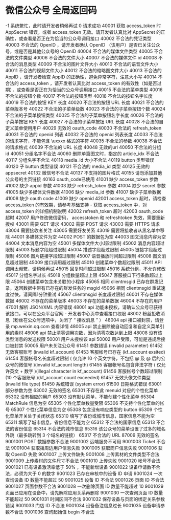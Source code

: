 # 微信公众号 全局返回码

-1	系统繁忙，此时请开发者稍候再试
0	请求成功
40001	获取 access_token 时 AppSecret 错误，或者 access_token 无效。请开发者认真比对 AppSecret 的正确性，或查看是否正在为恰当的公众号调用接口
40002	不合法的凭证类型
40003	不合法的 OpenID ，请开发者确认 OpenID （该用户）是否已关注公众号，或是否是其他公众号的 OpenID
40004	不合法的媒体文件类型
40005	不合法的文件类型
40006	不合法的文件大小
40007	不合法的媒体文件 id
40008	不合法的消息类型
40009	不合法的图片文件大小
40010	不合法的语音文件大小
40011	不合法的视频文件大小
40012	不合法的缩略图文件大小
40013	不合法的 AppID ，请开发者检查 AppID 的正确性，避免异常字符，注意大小写
40014	不合法的 access_token ，请开发者认真比对 access_token 的有效性（如是否过期），或查看是否正在为恰当的公众号调用接口
40015	不合法的菜单类型
40016	不合法的按钮个数
40017	不合法的按钮类型
40018	不合法的按钮名字长度
40019	不合法的按钮 KEY 长度
40020	不合法的按钮 URL 长度
40021	不合法的菜单版本号
40022	不合法的子菜单级数
40023	不合法的子菜单按钮个数
40024	不合法的子菜单按钮类型
40025	不合法的子菜单按钮名字长度
40026	不合法的子菜单按钮 KEY 长度
40027	不合法的子菜单按钮 URL 长度
40028	不合法的自定义菜单使用用户
40029	无效的 oauth_code
40030	不合法的 refresh_token
40031	不合法的 openid 列表
40032	不合法的 openid 列表长度
40033	不合法的请求字符，不能包含 \uxxxx 格式的字符
40035	不合法的参数
40038	不合法的请求格式
40039	不合法的 URL 长度
40048	无效的url
40050	不合法的分组 id
40051	分组名字不合法
40060	删除单篇图文时，指定的 article_idx 不合法
40117	分组名字不合法
40118	media_id 大小不合法
40119	button 类型错误
40120	子 button 类型错误
40121	不合法的 media_id 类型
40125	无效的appsecret
40132	微信号不合法
40137	不支持的图片格式
40155	请勿添加其他公众号的主页链接
40163	oauth_code已使用
41001	缺少 access_token 参数
41002	缺少 appid 参数
41003	缺少 refresh_token 参数
41004	缺少 secret 参数
41005	缺少多媒体文件数据
41006	缺少 media_id 参数
41007	缺少子菜单数据
41008	缺少 oauth code
41009	缺少 openid
42001	access_token 超时，请检查 access_token 的有效期，请参考基础支持 - 获取 access_token 中，对 access_token 的详细机制说明
42002	refresh_token 超时
42003	oauth_code 超时
42007	用户修改微信密码， accesstoken 和 refreshtoken 失效，需要重新授权
43001	需要 GET 请求
43002	需要 POST 请求
43003	需要 HTTPS 请求
43004	需要接收者关注
43005	需要好友关系
43019	需要将接收者从黑名单中移除
44001	多媒体文件为空
44002	POST 的数据包为空
44003	图文消息内容为空
44004	文本消息内容为空
45001	多媒体文件大小超过限制
45002	消息内容超过限制
45003	标题字段超过限制
45004	描述字段超过限制
45005	链接字段超过限制
45006	图片链接字段超过限制
45007	语音播放时间超过限制
45008	图文消息超过限制
45009	接口调用超过限制
45010	创建菜单个数超过限制
45011	API 调用太频繁，请稍候再试
45015	回复时间超过限制
45016	系统分组，不允许修改
45017	分组名字过长
45018	分组数量超过上限
45047	客服接口下行条数超过上限
45064	创建菜单包含未关联的小程序
45065	相同 clientmsgid 已存在群发记录，返回数据中带有已存在的群发任务的 msgid
45066	相同 clientmsgid 重试速度过快，请间隔1分钟重试
45067	clientmsgid 长度超过限制
46001	不存在媒体数据
46002	不存在的菜单版本
46003	不存在的菜单数据
46004	不存在的用户
47001	解析 JSON/XML 内容错误
48001	api 功能未授权，请确认公众号已获得该接口，可以在公众平台官网 - 开发者中心页中查看接口权限
48002	粉丝拒收消息（粉丝在公众号选项中，关闭了 “ 接收消息 ” ）
48004	api 接口被封禁，请登录 mp.weixin.qq.com 查看详情
48005	api 禁止删除被自动回复和自定义菜单引用的素材
48006	api 禁止清零调用次数，因为清零次数达到上限
48008	没有该类型消息的发送权限
50001	用户未授权该 api
50002	用户受限，可能是违规后接口被封禁
50005	用户未关注公众号
61451	参数错误 (invalid parameter)
61452	无效客服账号 (invalid kf_account)
61453	客服帐号已存在 (kf_account exsited)
61454	客服帐号名长度超过限制 ( 仅允许 10 个英文字符，不包括 @ 及 @ 后的公众号的微信号 )(invalid   kf_acount length)
61455	客服帐号名包含非法字符 ( 仅允许英文 + 数字 )(illegal character in     kf_account)
61456	客服帐号个数超过限制 (10 个客服账号 )(kf_account count exceeded)
61457	无效头像文件类型 (invalid   file type)
61450	系统错误 (system error)
61500	日期格式错误
63001	部分参数为空
63002	无效的签名
65301	不存在此 menuid 对应的个性化菜单
65302	没有相应的用户
65303	没有默认菜单，不能创建个性化菜单
65304	MatchRule 信息为空
65305	个性化菜单数量受限
65306	不支持个性化菜单的帐号
65307	个性化菜单信息为空
65308	包含没有响应类型的 button
65309	个性化菜单开关处于关闭状态
65310	填写了省份或城市信息，国家信息不能为空
65311	填写了城市信息，省份信息不能为空
65312	不合法的国家信息
65313	不合法的省份信息
65314	不合法的城市信息
65316	该公众号的菜单设置了过多的域名外跳（最多跳转到 3 个域名的链接）
65317	不合法的 URL
87009	无效的签名
9001001	POST 数据参数不合法
9001002	远端服务不可用
9001003	Ticket 不合法
9001004	获取摇周边用户信息失败
9001005	获取商户信息失败
9001006	获取 OpenID 失败
9001007	上传文件缺失
9001008	上传素材的文件类型不合法
9001009	上传素材的文件尺寸不合法
9001010	上传失败
9001020	帐号不合法
9001021	已有设备激活率低于 50% ，不能新增设备
9001022	设备申请数不合法，必须为大于 0 的数字
9001023	已存在审核中的设备 ID 申请
9001024	一次查询设备 ID 数量不能超过 50
9001025	设备 ID 不合法
9001026	页面 ID 不合法
9001027	页面参数不合法
9001028	一次删除页面 ID 数量不能超过 10
9001029	页面已应用在设备中，请先解除应用关系再删除
9001030	一次查询页面 ID 数量不能超过 50
9001031	时间区间不合法
9001032	保存设备与页面的绑定关系参数错误
9001033	门店 ID 不合法
9001034	设备备注信息过长
9001035	设备申请参数不合法
9001036	查询起始值 begin 不合法
